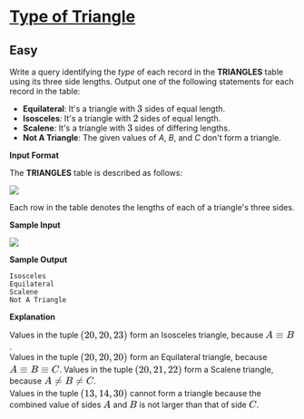 # [Type of Triangle](https://www.hackerrank.com/challenges/what-type-of-triangle/copy-from/444260127)
## Easy
<div class="challenge-body-html"><div class="challenge_problem_statement"><div class="msB challenge_problem_statement_body"><div class="hackdown-content"><svg style="display: none;"><defs id="MathJax_SVG_glyphs"></defs></svg><p>Write a query identifying the <em>type</em> of each record in the <strong>TRIANGLES</strong> table using its three side lengths. Output one of the following statements for each record in the table:</p>

<ul>
<li><strong>Equilateral</strong>: It's a triangle with <span style="font-size: 100%; display: inline-block;" class="MathJax_SVG" id="MathJax-Element-1-Frame"><svg xmlns:xlink="http://www.w3.org/1999/xlink" width="1.162ex" height="2.176ex" style="vertical-align: -0.338ex;" viewBox="0 -791.3 500.5 936.9" role="img" focusable="false"><g stroke="currentColor" fill="currentColor" stroke-width="0" transform="matrix(1 0 0 -1 0 0)" data-darkreader-inline-fill="" data-darkreader-inline-stroke="" style="--darkreader-inline-fill: currentColor; --darkreader-inline-stroke: currentColor;"><path stroke-width="1" d="M127 463Q100 463 85 480T69 524Q69 579 117 622T233 665Q268 665 277 664Q351 652 390 611T430 522Q430 470 396 421T302 350L299 348Q299 347 308 345T337 336T375 315Q457 262 457 175Q457 96 395 37T238 -22Q158 -22 100 21T42 130Q42 158 60 175T105 193Q133 193 151 175T169 130Q169 119 166 110T159 94T148 82T136 74T126 70T118 67L114 66Q165 21 238 21Q293 21 321 74Q338 107 338 175V195Q338 290 274 322Q259 328 213 329L171 330L168 332Q166 335 166 348Q166 366 174 366Q202 366 232 371Q266 376 294 413T322 525V533Q322 590 287 612Q265 626 240 626Q208 626 181 615T143 592T132 580H135Q138 579 143 578T153 573T165 566T175 555T183 540T186 520Q186 498 172 481T127 463Z"></path></g></svg></span> sides of equal length.</li>
<li><strong>Isosceles</strong>: It's a triangle with <span style="font-size: 100%; display: inline-block;" class="MathJax_SVG" id="MathJax-Element-2-Frame"><svg xmlns:xlink="http://www.w3.org/1999/xlink" width="1.162ex" height="2.176ex" style="vertical-align: -0.338ex;" viewBox="0 -791.3 500.5 936.9" role="img" focusable="false"><g stroke="currentColor" fill="currentColor" stroke-width="0" transform="matrix(1 0 0 -1 0 0)" data-darkreader-inline-fill="" data-darkreader-inline-stroke="" style="--darkreader-inline-fill: currentColor; --darkreader-inline-stroke: currentColor;"><path stroke-width="1" d="M109 429Q82 429 66 447T50 491Q50 562 103 614T235 666Q326 666 387 610T449 465Q449 422 429 383T381 315T301 241Q265 210 201 149L142 93L218 92Q375 92 385 97Q392 99 409 186V189H449V186Q448 183 436 95T421 3V0H50V19V31Q50 38 56 46T86 81Q115 113 136 137Q145 147 170 174T204 211T233 244T261 278T284 308T305 340T320 369T333 401T340 431T343 464Q343 527 309 573T212 619Q179 619 154 602T119 569T109 550Q109 549 114 549Q132 549 151 535T170 489Q170 464 154 447T109 429Z"></path></g></svg></span> sides of equal length.</li>
<li><strong>Scalene</strong>: It's a triangle with <span style="font-size: 100%; display: inline-block;" class="MathJax_SVG" id="MathJax-Element-3-Frame"><svg xmlns:xlink="http://www.w3.org/1999/xlink" width="1.162ex" height="2.176ex" style="vertical-align: -0.338ex;" viewBox="0 -791.3 500.5 936.9" role="img" focusable="false"><g stroke="currentColor" fill="currentColor" stroke-width="0" transform="matrix(1 0 0 -1 0 0)" data-darkreader-inline-fill="" data-darkreader-inline-stroke="" style="--darkreader-inline-fill: currentColor; --darkreader-inline-stroke: currentColor;"><path stroke-width="1" d="M127 463Q100 463 85 480T69 524Q69 579 117 622T233 665Q268 665 277 664Q351 652 390 611T430 522Q430 470 396 421T302 350L299 348Q299 347 308 345T337 336T375 315Q457 262 457 175Q457 96 395 37T238 -22Q158 -22 100 21T42 130Q42 158 60 175T105 193Q133 193 151 175T169 130Q169 119 166 110T159 94T148 82T136 74T126 70T118 67L114 66Q165 21 238 21Q293 21 321 74Q338 107 338 175V195Q338 290 274 322Q259 328 213 329L171 330L168 332Q166 335 166 348Q166 366 174 366Q202 366 232 371Q266 376 294 413T322 525V533Q322 590 287 612Q265 626 240 626Q208 626 181 615T143 592T132 580H135Q138 579 143 578T153 573T165 566T175 555T183 540T186 520Q186 498 172 481T127 463Z"></path></g></svg></span> sides of differing lengths.</li>
<li><strong>Not A Triangle</strong>: The given values of <em>A</em>, <em>B</em>, and <em>C</em> don't form a triangle.</li>
</ul></div></div></div><div class="challenge_input_format"><div class="msB challenge_input_format_title"><p><strong>Input Format</strong></p></div><div class="msB challenge_input_format_body"><div class="hackdown-content"><svg style="display: none;"><defs id="MathJax_SVG_glyphs"></defs></svg><p>The <strong>TRIANGLES</strong> table is described as follows:</p>

<p><img src="https://s3.amazonaws.com/hr-challenge-images/12887/1443815629-ac2a843fb7-1.png"></p>

<p>Each row in the table denotes the lengths of each of a triangle's three sides.</p></div></div></div><div class="challenge_sample_input"><div class="msB challenge_sample_input_title"><p><strong>Sample Input</strong></p></div><div class="msB challenge_sample_input_body"><div class="hackdown-content"><svg style="display: none;"><defs id="MathJax_SVG_glyphs"></defs></svg><p><img src="https://s3.amazonaws.com/hr-challenge-images/12887/1443815827-cbfc1ca12b-2.png"></p></div></div></div><div class="challenge_sample_output"><div class="msB challenge_sample_output_title"><p><strong>Sample Output</strong></p></div><div class="msB challenge_sample_output_body"><div class="hackdown-content"><svg style="display: none;"><defs id="MathJax_SVG_glyphs"></defs></svg><pre><code>Isosceles
Equilateral
Scalene
Not A Triangle
</code></pre></div></div></div><div class="challenge_explanation"><div class="msB challenge_explanation_title"><p><strong>Explanation</strong></p></div><div class="msB challenge_explanation_body"><div class="hackdown-content"><svg style="display: none;"><defs id="MathJax_SVG_glyphs"></defs></svg><p>Values in the tuple <span style="font-size: 100%; display: inline-block;" class="MathJax_SVG" id="MathJax-Element-1-Frame"><svg xmlns:xlink="http://www.w3.org/1999/xlink" width="10.852ex" height="2.843ex" style="vertical-align: -0.838ex;" viewBox="0 -863.1 4672.3 1223.9" role="img" focusable="false"><g stroke="currentColor" fill="currentColor" stroke-width="0" transform="matrix(1 0 0 -1 0 0)" data-darkreader-inline-fill="" data-darkreader-inline-stroke="" style="--darkreader-inline-fill: currentColor; --darkreader-inline-stroke: currentColor;"><path stroke-width="1" d="M94 250Q94 319 104 381T127 488T164 576T202 643T244 695T277 729T302 750H315H319Q333 750 333 741Q333 738 316 720T275 667T226 581T184 443T167 250T184 58T225 -81T274 -167T316 -220T333 -241Q333 -250 318 -250H315H302L274 -226Q180 -141 137 -14T94 250Z"></path><g transform="translate(389,0)"><path stroke-width="1" d="M109 429Q82 429 66 447T50 491Q50 562 103 614T235 666Q326 666 387 610T449 465Q449 422 429 383T381 315T301 241Q265 210 201 149L142 93L218 92Q375 92 385 97Q392 99 409 186V189H449V186Q448 183 436 95T421 3V0H50V19V31Q50 38 56 46T86 81Q115 113 136 137Q145 147 170 174T204 211T233 244T261 278T284 308T305 340T320 369T333 401T340 431T343 464Q343 527 309 573T212 619Q179 619 154 602T119 569T109 550Q109 549 114 549Q132 549 151 535T170 489Q170 464 154 447T109 429Z"></path><path stroke-width="1" d="M96 585Q152 666 249 666Q297 666 345 640T423 548Q460 465 460 320Q460 165 417 83Q397 41 362 16T301 -15T250 -22Q224 -22 198 -16T137 16T82 83Q39 165 39 320Q39 494 96 585ZM321 597Q291 629 250 629Q208 629 178 597Q153 571 145 525T137 333Q137 175 145 125T181 46Q209 16 250 16Q290 16 318 46Q347 76 354 130T362 333Q362 478 354 524T321 597Z" transform="translate(500,0)"></path></g><g transform="translate(1390,0)"><path stroke-width="1" d="M78 35T78 60T94 103T137 121Q165 121 187 96T210 8Q210 -27 201 -60T180 -117T154 -158T130 -185T117 -194Q113 -194 104 -185T95 -172Q95 -168 106 -156T131 -126T157 -76T173 -3V9L172 8Q170 7 167 6T161 3T152 1T140 0Q113 0 96 17Z"></path></g><g transform="translate(1835,0)"><path stroke-width="1" d="M109 429Q82 429 66 447T50 491Q50 562 103 614T235 666Q326 666 387 610T449 465Q449 422 429 383T381 315T301 241Q265 210 201 149L142 93L218 92Q375 92 385 97Q392 99 409 186V189H449V186Q448 183 436 95T421 3V0H50V19V31Q50 38 56 46T86 81Q115 113 136 137Q145 147 170 174T204 211T233 244T261 278T284 308T305 340T320 369T333 401T340 431T343 464Q343 527 309 573T212 619Q179 619 154 602T119 569T109 550Q109 549 114 549Q132 549 151 535T170 489Q170 464 154 447T109 429Z"></path><path stroke-width="1" d="M96 585Q152 666 249 666Q297 666 345 640T423 548Q460 465 460 320Q460 165 417 83Q397 41 362 16T301 -15T250 -22Q224 -22 198 -16T137 16T82 83Q39 165 39 320Q39 494 96 585ZM321 597Q291 629 250 629Q208 629 178 597Q153 571 145 525T137 333Q137 175 145 125T181 46Q209 16 250 16Q290 16 318 46Q347 76 354 130T362 333Q362 478 354 524T321 597Z" transform="translate(500,0)"></path></g><g transform="translate(2836,0)"><path stroke-width="1" d="M78 35T78 60T94 103T137 121Q165 121 187 96T210 8Q210 -27 201 -60T180 -117T154 -158T130 -185T117 -194Q113 -194 104 -185T95 -172Q95 -168 106 -156T131 -126T157 -76T173 -3V9L172 8Q170 7 167 6T161 3T152 1T140 0Q113 0 96 17Z"></path></g><g transform="translate(3281,0)"><path stroke-width="1" d="M109 429Q82 429 66 447T50 491Q50 562 103 614T235 666Q326 666 387 610T449 465Q449 422 429 383T381 315T301 241Q265 210 201 149L142 93L218 92Q375 92 385 97Q392 99 409 186V189H449V186Q448 183 436 95T421 3V0H50V19V31Q50 38 56 46T86 81Q115 113 136 137Q145 147 170 174T204 211T233 244T261 278T284 308T305 340T320 369T333 401T340 431T343 464Q343 527 309 573T212 619Q179 619 154 602T119 569T109 550Q109 549 114 549Q132 549 151 535T170 489Q170 464 154 447T109 429Z"></path><path stroke-width="1" d="M127 463Q100 463 85 480T69 524Q69 579 117 622T233 665Q268 665 277 664Q351 652 390 611T430 522Q430 470 396 421T302 350L299 348Q299 347 308 345T337 336T375 315Q457 262 457 175Q457 96 395 37T238 -22Q158 -22 100 21T42 130Q42 158 60 175T105 193Q133 193 151 175T169 130Q169 119 166 110T159 94T148 82T136 74T126 70T118 67L114 66Q165 21 238 21Q293 21 321 74Q338 107 338 175V195Q338 290 274 322Q259 328 213 329L171 330L168 332Q166 335 166 348Q166 366 174 366Q202 366 232 371Q266 376 294 413T322 525V533Q322 590 287 612Q265 626 240 626Q208 626 181 615T143 592T132 580H135Q138 579 143 578T153 573T165 566T175 555T183 540T186 520Q186 498 172 481T127 463Z" transform="translate(500,0)"></path></g><g transform="translate(4282,0)"><path stroke-width="1" d="M60 749L64 750Q69 750 74 750H86L114 726Q208 641 251 514T294 250Q294 182 284 119T261 12T224 -76T186 -143T145 -194T113 -227T90 -246Q87 -249 86 -250H74Q66 -250 63 -250T58 -247T55 -238Q56 -237 66 -225Q221 -64 221 250T66 725Q56 737 55 738Q55 746 60 749Z"></path></g></g></svg></span> form an Isosceles triangle, because <span style="font-size: 100%; display: inline-block;" class="MathJax_SVG" id="MathJax-Element-2-Frame"><svg xmlns:xlink="http://www.w3.org/1999/xlink" width="6.606ex" height="2.176ex" style="vertical-align: -0.338ex;" viewBox="0 -791.3 2844.1 936.9" role="img" focusable="false"><g stroke="currentColor" fill="currentColor" stroke-width="0" transform="matrix(1 0 0 -1 0 0)" data-darkreader-inline-fill="" data-darkreader-inline-stroke="" style="--darkreader-inline-fill: currentColor; --darkreader-inline-stroke: currentColor;"><path stroke-width="1" d="M208 74Q208 50 254 46Q272 46 272 35Q272 34 270 22Q267 8 264 4T251 0Q249 0 239 0T205 1T141 2Q70 2 50 0H42Q35 7 35 11Q37 38 48 46H62Q132 49 164 96Q170 102 345 401T523 704Q530 716 547 716H555H572Q578 707 578 706L606 383Q634 60 636 57Q641 46 701 46Q726 46 726 36Q726 34 723 22Q720 7 718 4T704 0Q701 0 690 0T651 1T578 2Q484 2 455 0H443Q437 6 437 9T439 27Q443 40 445 43L449 46H469Q523 49 533 63L521 213H283L249 155Q208 86 208 74ZM516 260Q516 271 504 416T490 562L463 519Q447 492 400 412L310 260L413 259Q516 259 516 260Z"></path><g transform="translate(1028,0)"><path stroke-width="1" d="M56 444Q56 457 70 464H707Q722 456 722 444Q722 430 706 424H72Q56 429 56 444ZM56 237T56 250T70 270H707Q722 262 722 250T707 230H70Q56 237 56 250ZM56 56Q56 71 72 76H706Q722 70 722 56Q722 44 707 36H70Q56 43 56 56Z"></path></g><g transform="translate(2084,0)"><path stroke-width="1" d="M231 637Q204 637 199 638T194 649Q194 676 205 682Q206 683 335 683Q594 683 608 681Q671 671 713 636T756 544Q756 480 698 429T565 360L555 357Q619 348 660 311T702 219Q702 146 630 78T453 1Q446 0 242 0Q42 0 39 2Q35 5 35 10Q35 17 37 24Q42 43 47 45Q51 46 62 46H68Q95 46 128 49Q142 52 147 61Q150 65 219 339T288 628Q288 635 231 637ZM649 544Q649 574 634 600T585 634Q578 636 493 637Q473 637 451 637T416 636H403Q388 635 384 626Q382 622 352 506Q352 503 351 500L320 374H401Q482 374 494 376Q554 386 601 434T649 544ZM595 229Q595 273 572 302T512 336Q506 337 429 337Q311 337 310 336Q310 334 293 263T258 122L240 52Q240 48 252 48T333 46Q422 46 429 47Q491 54 543 105T595 229Z"></path></g></g></svg></span>. <br>
Values in the tuple <span style="font-size: 100%; display: inline-block;" class="MathJax_SVG" id="MathJax-Element-3-Frame"><svg xmlns:xlink="http://www.w3.org/1999/xlink" width="10.852ex" height="2.843ex" style="vertical-align: -0.838ex;" viewBox="0 -863.1 4672.3 1223.9" role="img" focusable="false"><g stroke="currentColor" fill="currentColor" stroke-width="0" transform="matrix(1 0 0 -1 0 0)" data-darkreader-inline-fill="" data-darkreader-inline-stroke="" style="--darkreader-inline-fill: currentColor; --darkreader-inline-stroke: currentColor;"><path stroke-width="1" d="M94 250Q94 319 104 381T127 488T164 576T202 643T244 695T277 729T302 750H315H319Q333 750 333 741Q333 738 316 720T275 667T226 581T184 443T167 250T184 58T225 -81T274 -167T316 -220T333 -241Q333 -250 318 -250H315H302L274 -226Q180 -141 137 -14T94 250Z"></path><g transform="translate(389,0)"><path stroke-width="1" d="M109 429Q82 429 66 447T50 491Q50 562 103 614T235 666Q326 666 387 610T449 465Q449 422 429 383T381 315T301 241Q265 210 201 149L142 93L218 92Q375 92 385 97Q392 99 409 186V189H449V186Q448 183 436 95T421 3V0H50V19V31Q50 38 56 46T86 81Q115 113 136 137Q145 147 170 174T204 211T233 244T261 278T284 308T305 340T320 369T333 401T340 431T343 464Q343 527 309 573T212 619Q179 619 154 602T119 569T109 550Q109 549 114 549Q132 549 151 535T170 489Q170 464 154 447T109 429Z"></path><path stroke-width="1" d="M96 585Q152 666 249 666Q297 666 345 640T423 548Q460 465 460 320Q460 165 417 83Q397 41 362 16T301 -15T250 -22Q224 -22 198 -16T137 16T82 83Q39 165 39 320Q39 494 96 585ZM321 597Q291 629 250 629Q208 629 178 597Q153 571 145 525T137 333Q137 175 145 125T181 46Q209 16 250 16Q290 16 318 46Q347 76 354 130T362 333Q362 478 354 524T321 597Z" transform="translate(500,0)"></path></g><g transform="translate(1390,0)"><path stroke-width="1" d="M78 35T78 60T94 103T137 121Q165 121 187 96T210 8Q210 -27 201 -60T180 -117T154 -158T130 -185T117 -194Q113 -194 104 -185T95 -172Q95 -168 106 -156T131 -126T157 -76T173 -3V9L172 8Q170 7 167 6T161 3T152 1T140 0Q113 0 96 17Z"></path></g><g transform="translate(1835,0)"><path stroke-width="1" d="M109 429Q82 429 66 447T50 491Q50 562 103 614T235 666Q326 666 387 610T449 465Q449 422 429 383T381 315T301 241Q265 210 201 149L142 93L218 92Q375 92 385 97Q392 99 409 186V189H449V186Q448 183 436 95T421 3V0H50V19V31Q50 38 56 46T86 81Q115 113 136 137Q145 147 170 174T204 211T233 244T261 278T284 308T305 340T320 369T333 401T340 431T343 464Q343 527 309 573T212 619Q179 619 154 602T119 569T109 550Q109 549 114 549Q132 549 151 535T170 489Q170 464 154 447T109 429Z"></path><path stroke-width="1" d="M96 585Q152 666 249 666Q297 666 345 640T423 548Q460 465 460 320Q460 165 417 83Q397 41 362 16T301 -15T250 -22Q224 -22 198 -16T137 16T82 83Q39 165 39 320Q39 494 96 585ZM321 597Q291 629 250 629Q208 629 178 597Q153 571 145 525T137 333Q137 175 145 125T181 46Q209 16 250 16Q290 16 318 46Q347 76 354 130T362 333Q362 478 354 524T321 597Z" transform="translate(500,0)"></path></g><g transform="translate(2836,0)"><path stroke-width="1" d="M78 35T78 60T94 103T137 121Q165 121 187 96T210 8Q210 -27 201 -60T180 -117T154 -158T130 -185T117 -194Q113 -194 104 -185T95 -172Q95 -168 106 -156T131 -126T157 -76T173 -3V9L172 8Q170 7 167 6T161 3T152 1T140 0Q113 0 96 17Z"></path></g><g transform="translate(3281,0)"><path stroke-width="1" d="M109 429Q82 429 66 447T50 491Q50 562 103 614T235 666Q326 666 387 610T449 465Q449 422 429 383T381 315T301 241Q265 210 201 149L142 93L218 92Q375 92 385 97Q392 99 409 186V189H449V186Q448 183 436 95T421 3V0H50V19V31Q50 38 56 46T86 81Q115 113 136 137Q145 147 170 174T204 211T233 244T261 278T284 308T305 340T320 369T333 401T340 431T343 464Q343 527 309 573T212 619Q179 619 154 602T119 569T109 550Q109 549 114 549Q132 549 151 535T170 489Q170 464 154 447T109 429Z"></path><path stroke-width="1" d="M96 585Q152 666 249 666Q297 666 345 640T423 548Q460 465 460 320Q460 165 417 83Q397 41 362 16T301 -15T250 -22Q224 -22 198 -16T137 16T82 83Q39 165 39 320Q39 494 96 585ZM321 597Q291 629 250 629Q208 629 178 597Q153 571 145 525T137 333Q137 175 145 125T181 46Q209 16 250 16Q290 16 318 46Q347 76 354 130T362 333Q362 478 354 524T321 597Z" transform="translate(500,0)"></path></g><g transform="translate(4282,0)"><path stroke-width="1" d="M60 749L64 750Q69 750 74 750H86L114 726Q208 641 251 514T294 250Q294 182 284 119T261 12T224 -76T186 -143T145 -194T113 -227T90 -246Q87 -249 86 -250H74Q66 -250 63 -250T58 -247T55 -238Q56 -237 66 -225Q221 -64 221 250T66 725Q56 737 55 738Q55 746 60 749Z"></path></g></g></svg></span> form an Equilateral triangle, because <span style="font-size: 100%; display: inline-block;" class="MathJax_SVG" id="MathJax-Element-4-Frame"><svg xmlns:xlink="http://www.w3.org/1999/xlink" width="11.47ex" height="2.176ex" style="vertical-align: -0.338ex;" viewBox="0 -791.3 4938.6 936.9" role="img" focusable="false"><g stroke="currentColor" fill="currentColor" stroke-width="0" transform="matrix(1 0 0 -1 0 0)" data-darkreader-inline-fill="" data-darkreader-inline-stroke="" style="--darkreader-inline-fill: currentColor; --darkreader-inline-stroke: currentColor;"><path stroke-width="1" d="M208 74Q208 50 254 46Q272 46 272 35Q272 34 270 22Q267 8 264 4T251 0Q249 0 239 0T205 1T141 2Q70 2 50 0H42Q35 7 35 11Q37 38 48 46H62Q132 49 164 96Q170 102 345 401T523 704Q530 716 547 716H555H572Q578 707 578 706L606 383Q634 60 636 57Q641 46 701 46Q726 46 726 36Q726 34 723 22Q720 7 718 4T704 0Q701 0 690 0T651 1T578 2Q484 2 455 0H443Q437 6 437 9T439 27Q443 40 445 43L449 46H469Q523 49 533 63L521 213H283L249 155Q208 86 208 74ZM516 260Q516 271 504 416T490 562L463 519Q447 492 400 412L310 260L413 259Q516 259 516 260Z"></path><g transform="translate(1028,0)"><path stroke-width="1" d="M56 444Q56 457 70 464H707Q722 456 722 444Q722 430 706 424H72Q56 429 56 444ZM56 237T56 250T70 270H707Q722 262 722 250T707 230H70Q56 237 56 250ZM56 56Q56 71 72 76H706Q722 70 722 56Q722 44 707 36H70Q56 43 56 56Z"></path></g><g transform="translate(2084,0)"><path stroke-width="1" d="M231 637Q204 637 199 638T194 649Q194 676 205 682Q206 683 335 683Q594 683 608 681Q671 671 713 636T756 544Q756 480 698 429T565 360L555 357Q619 348 660 311T702 219Q702 146 630 78T453 1Q446 0 242 0Q42 0 39 2Q35 5 35 10Q35 17 37 24Q42 43 47 45Q51 46 62 46H68Q95 46 128 49Q142 52 147 61Q150 65 219 339T288 628Q288 635 231 637ZM649 544Q649 574 634 600T585 634Q578 636 493 637Q473 637 451 637T416 636H403Q388 635 384 626Q382 622 352 506Q352 503 351 500L320 374H401Q482 374 494 376Q554 386 601 434T649 544ZM595 229Q595 273 572 302T512 336Q506 337 429 337Q311 337 310 336Q310 334 293 263T258 122L240 52Q240 48 252 48T333 46Q422 46 429 47Q491 54 543 105T595 229Z"></path></g><g transform="translate(3121,0)"><path stroke-width="1" d="M56 444Q56 457 70 464H707Q722 456 722 444Q722 430 706 424H72Q56 429 56 444ZM56 237T56 250T70 270H707Q722 262 722 250T707 230H70Q56 237 56 250ZM56 56Q56 71 72 76H706Q722 70 722 56Q722 44 707 36H70Q56 43 56 56Z"></path></g><g transform="translate(4178,0)"><path stroke-width="1" d="M50 252Q50 367 117 473T286 641T490 704Q580 704 633 653Q642 643 648 636T656 626L657 623Q660 623 684 649Q691 655 699 663T715 679T725 690L740 705H746Q760 705 760 698Q760 694 728 561Q692 422 692 421Q690 416 687 415T669 413H653Q647 419 647 422Q647 423 648 429T650 449T651 481Q651 552 619 605T510 659Q484 659 454 652T382 628T299 572T226 479Q194 422 175 346T156 222Q156 108 232 58Q280 24 350 24Q441 24 512 92T606 240Q610 253 612 255T628 257Q648 257 648 248Q648 243 647 239Q618 132 523 55T319 -22Q206 -22 128 53T50 252Z"></path></g></g></svg></span>. 
Values in the tuple <span style="font-size: 100%; display: inline-block;" class="MathJax_SVG" id="MathJax-Element-5-Frame"><svg xmlns:xlink="http://www.w3.org/1999/xlink" width="10.852ex" height="2.843ex" style="vertical-align: -0.838ex;" viewBox="0 -863.1 4672.3 1223.9" role="img" focusable="false"><g stroke="currentColor" fill="currentColor" stroke-width="0" transform="matrix(1 0 0 -1 0 0)" data-darkreader-inline-fill="" data-darkreader-inline-stroke="" style="--darkreader-inline-fill: currentColor; --darkreader-inline-stroke: currentColor;"><path stroke-width="1" d="M94 250Q94 319 104 381T127 488T164 576T202 643T244 695T277 729T302 750H315H319Q333 750 333 741Q333 738 316 720T275 667T226 581T184 443T167 250T184 58T225 -81T274 -167T316 -220T333 -241Q333 -250 318 -250H315H302L274 -226Q180 -141 137 -14T94 250Z"></path><g transform="translate(389,0)"><path stroke-width="1" d="M109 429Q82 429 66 447T50 491Q50 562 103 614T235 666Q326 666 387 610T449 465Q449 422 429 383T381 315T301 241Q265 210 201 149L142 93L218 92Q375 92 385 97Q392 99 409 186V189H449V186Q448 183 436 95T421 3V0H50V19V31Q50 38 56 46T86 81Q115 113 136 137Q145 147 170 174T204 211T233 244T261 278T284 308T305 340T320 369T333 401T340 431T343 464Q343 527 309 573T212 619Q179 619 154 602T119 569T109 550Q109 549 114 549Q132 549 151 535T170 489Q170 464 154 447T109 429Z"></path><path stroke-width="1" d="M96 585Q152 666 249 666Q297 666 345 640T423 548Q460 465 460 320Q460 165 417 83Q397 41 362 16T301 -15T250 -22Q224 -22 198 -16T137 16T82 83Q39 165 39 320Q39 494 96 585ZM321 597Q291 629 250 629Q208 629 178 597Q153 571 145 525T137 333Q137 175 145 125T181 46Q209 16 250 16Q290 16 318 46Q347 76 354 130T362 333Q362 478 354 524T321 597Z" transform="translate(500,0)"></path></g><g transform="translate(1390,0)"><path stroke-width="1" d="M78 35T78 60T94 103T137 121Q165 121 187 96T210 8Q210 -27 201 -60T180 -117T154 -158T130 -185T117 -194Q113 -194 104 -185T95 -172Q95 -168 106 -156T131 -126T157 -76T173 -3V9L172 8Q170 7 167 6T161 3T152 1T140 0Q113 0 96 17Z"></path></g><g transform="translate(1835,0)"><path stroke-width="1" d="M109 429Q82 429 66 447T50 491Q50 562 103 614T235 666Q326 666 387 610T449 465Q449 422 429 383T381 315T301 241Q265 210 201 149L142 93L218 92Q375 92 385 97Q392 99 409 186V189H449V186Q448 183 436 95T421 3V0H50V19V31Q50 38 56 46T86 81Q115 113 136 137Q145 147 170 174T204 211T233 244T261 278T284 308T305 340T320 369T333 401T340 431T343 464Q343 527 309 573T212 619Q179 619 154 602T119 569T109 550Q109 549 114 549Q132 549 151 535T170 489Q170 464 154 447T109 429Z"></path><path stroke-width="1" d="M213 578L200 573Q186 568 160 563T102 556H83V602H102Q149 604 189 617T245 641T273 663Q275 666 285 666Q294 666 302 660V361L303 61Q310 54 315 52T339 48T401 46H427V0H416Q395 3 257 3Q121 3 100 0H88V46H114Q136 46 152 46T177 47T193 50T201 52T207 57T213 61V578Z" transform="translate(500,0)"></path></g><g transform="translate(2836,0)"><path stroke-width="1" d="M78 35T78 60T94 103T137 121Q165 121 187 96T210 8Q210 -27 201 -60T180 -117T154 -158T130 -185T117 -194Q113 -194 104 -185T95 -172Q95 -168 106 -156T131 -126T157 -76T173 -3V9L172 8Q170 7 167 6T161 3T152 1T140 0Q113 0 96 17Z"></path></g><g transform="translate(3281,0)"><path stroke-width="1" d="M109 429Q82 429 66 447T50 491Q50 562 103 614T235 666Q326 666 387 610T449 465Q449 422 429 383T381 315T301 241Q265 210 201 149L142 93L218 92Q375 92 385 97Q392 99 409 186V189H449V186Q448 183 436 95T421 3V0H50V19V31Q50 38 56 46T86 81Q115 113 136 137Q145 147 170 174T204 211T233 244T261 278T284 308T305 340T320 369T333 401T340 431T343 464Q343 527 309 573T212 619Q179 619 154 602T119 569T109 550Q109 549 114 549Q132 549 151 535T170 489Q170 464 154 447T109 429Z"></path><path stroke-width="1" d="M109 429Q82 429 66 447T50 491Q50 562 103 614T235 666Q326 666 387 610T449 465Q449 422 429 383T381 315T301 241Q265 210 201 149L142 93L218 92Q375 92 385 97Q392 99 409 186V189H449V186Q448 183 436 95T421 3V0H50V19V31Q50 38 56 46T86 81Q115 113 136 137Q145 147 170 174T204 211T233 244T261 278T284 308T305 340T320 369T333 401T340 431T343 464Q343 527 309 573T212 619Q179 619 154 602T119 569T109 550Q109 549 114 549Q132 549 151 535T170 489Q170 464 154 447T109 429Z" transform="translate(500,0)"></path></g><g transform="translate(4282,0)"><path stroke-width="1" d="M60 749L64 750Q69 750 74 750H86L114 726Q208 641 251 514T294 250Q294 182 284 119T261 12T224 -76T186 -143T145 -194T113 -227T90 -246Q87 -249 86 -250H74Q66 -250 63 -250T58 -247T55 -238Q56 -237 66 -225Q221 -64 221 250T66 725Q56 737 55 738Q55 746 60 749Z"></path></g></g></svg></span> form a Scalene triangle, because <span style="font-size: 100%; display: inline-block;" class="MathJax_SVG" id="MathJax-Element-6-Frame"><svg xmlns:xlink="http://www.w3.org/1999/xlink" width="11.47ex" height="2.676ex" style="vertical-align: -0.838ex;" viewBox="0 -791.3 4938.6 1152.1" role="img" focusable="false"><g stroke="currentColor" fill="currentColor" stroke-width="0" transform="matrix(1 0 0 -1 0 0)" data-darkreader-inline-fill="" data-darkreader-inline-stroke="" style="--darkreader-inline-fill: currentColor; --darkreader-inline-stroke: currentColor;"><path stroke-width="1" d="M208 74Q208 50 254 46Q272 46 272 35Q272 34 270 22Q267 8 264 4T251 0Q249 0 239 0T205 1T141 2Q70 2 50 0H42Q35 7 35 11Q37 38 48 46H62Q132 49 164 96Q170 102 345 401T523 704Q530 716 547 716H555H572Q578 707 578 706L606 383Q634 60 636 57Q641 46 701 46Q726 46 726 36Q726 34 723 22Q720 7 718 4T704 0Q701 0 690 0T651 1T578 2Q484 2 455 0H443Q437 6 437 9T439 27Q443 40 445 43L449 46H469Q523 49 533 63L521 213H283L249 155Q208 86 208 74ZM516 260Q516 271 504 416T490 562L463 519Q447 492 400 412L310 260L413 259Q516 259 516 260Z"></path><g transform="translate(1028,0)"><path stroke-width="1" d="M166 -215T159 -215T147 -212T141 -204T139 -197Q139 -190 144 -183L306 133H70Q56 140 56 153Q56 168 72 173H327L406 327H72Q56 332 56 347Q56 360 70 367H426Q597 702 602 707Q605 716 618 716Q625 716 630 712T636 703T638 696Q638 692 471 367H707Q722 359 722 347Q722 336 708 328L451 327L371 173H708Q722 163 722 153Q722 140 707 133H351Q175 -210 170 -212Q166 -215 159 -215Z"></path></g><g transform="translate(2084,0)"><path stroke-width="1" d="M231 637Q204 637 199 638T194 649Q194 676 205 682Q206 683 335 683Q594 683 608 681Q671 671 713 636T756 544Q756 480 698 429T565 360L555 357Q619 348 660 311T702 219Q702 146 630 78T453 1Q446 0 242 0Q42 0 39 2Q35 5 35 10Q35 17 37 24Q42 43 47 45Q51 46 62 46H68Q95 46 128 49Q142 52 147 61Q150 65 219 339T288 628Q288 635 231 637ZM649 544Q649 574 634 600T585 634Q578 636 493 637Q473 637 451 637T416 636H403Q388 635 384 626Q382 622 352 506Q352 503 351 500L320 374H401Q482 374 494 376Q554 386 601 434T649 544ZM595 229Q595 273 572 302T512 336Q506 337 429 337Q311 337 310 336Q310 334 293 263T258 122L240 52Q240 48 252 48T333 46Q422 46 429 47Q491 54 543 105T595 229Z"></path></g><g transform="translate(3121,0)"><path stroke-width="1" d="M166 -215T159 -215T147 -212T141 -204T139 -197Q139 -190 144 -183L306 133H70Q56 140 56 153Q56 168 72 173H327L406 327H72Q56 332 56 347Q56 360 70 367H426Q597 702 602 707Q605 716 618 716Q625 716 630 712T636 703T638 696Q638 692 471 367H707Q722 359 722 347Q722 336 708 328L451 327L371 173H708Q722 163 722 153Q722 140 707 133H351Q175 -210 170 -212Q166 -215 159 -215Z"></path></g><g transform="translate(4178,0)"><path stroke-width="1" d="M50 252Q50 367 117 473T286 641T490 704Q580 704 633 653Q642 643 648 636T656 626L657 623Q660 623 684 649Q691 655 699 663T715 679T725 690L740 705H746Q760 705 760 698Q760 694 728 561Q692 422 692 421Q690 416 687 415T669 413H653Q647 419 647 422Q647 423 648 429T650 449T651 481Q651 552 619 605T510 659Q484 659 454 652T382 628T299 572T226 479Q194 422 175 346T156 222Q156 108 232 58Q280 24 350 24Q441 24 512 92T606 240Q610 253 612 255T628 257Q648 257 648 248Q648 243 647 239Q618 132 523 55T319 -22Q206 -22 128 53T50 252Z"></path></g></g></svg></span>. <br>
Values in the tuple <span style="font-size: 100%; display: inline-block;" class="MathJax_SVG" id="MathJax-Element-7-Frame"><svg xmlns:xlink="http://www.w3.org/1999/xlink" width="10.852ex" height="2.843ex" style="vertical-align: -0.838ex;" viewBox="0 -863.1 4672.3 1223.9" role="img" focusable="false"><g stroke="currentColor" fill="currentColor" stroke-width="0" transform="matrix(1 0 0 -1 0 0)" data-darkreader-inline-fill="" data-darkreader-inline-stroke="" style="--darkreader-inline-fill: currentColor; --darkreader-inline-stroke: currentColor;"><path stroke-width="1" d="M94 250Q94 319 104 381T127 488T164 576T202 643T244 695T277 729T302 750H315H319Q333 750 333 741Q333 738 316 720T275 667T226 581T184 443T167 250T184 58T225 -81T274 -167T316 -220T333 -241Q333 -250 318 -250H315H302L274 -226Q180 -141 137 -14T94 250Z"></path><g transform="translate(389,0)"><path stroke-width="1" d="M213 578L200 573Q186 568 160 563T102 556H83V602H102Q149 604 189 617T245 641T273 663Q275 666 285 666Q294 666 302 660V361L303 61Q310 54 315 52T339 48T401 46H427V0H416Q395 3 257 3Q121 3 100 0H88V46H114Q136 46 152 46T177 47T193 50T201 52T207 57T213 61V578Z"></path><path stroke-width="1" d="M127 463Q100 463 85 480T69 524Q69 579 117 622T233 665Q268 665 277 664Q351 652 390 611T430 522Q430 470 396 421T302 350L299 348Q299 347 308 345T337 336T375 315Q457 262 457 175Q457 96 395 37T238 -22Q158 -22 100 21T42 130Q42 158 60 175T105 193Q133 193 151 175T169 130Q169 119 166 110T159 94T148 82T136 74T126 70T118 67L114 66Q165 21 238 21Q293 21 321 74Q338 107 338 175V195Q338 290 274 322Q259 328 213 329L171 330L168 332Q166 335 166 348Q166 366 174 366Q202 366 232 371Q266 376 294 413T322 525V533Q322 590 287 612Q265 626 240 626Q208 626 181 615T143 592T132 580H135Q138 579 143 578T153 573T165 566T175 555T183 540T186 520Q186 498 172 481T127 463Z" transform="translate(500,0)"></path></g><g transform="translate(1390,0)"><path stroke-width="1" d="M78 35T78 60T94 103T137 121Q165 121 187 96T210 8Q210 -27 201 -60T180 -117T154 -158T130 -185T117 -194Q113 -194 104 -185T95 -172Q95 -168 106 -156T131 -126T157 -76T173 -3V9L172 8Q170 7 167 6T161 3T152 1T140 0Q113 0 96 17Z"></path></g><g transform="translate(1835,0)"><path stroke-width="1" d="M213 578L200 573Q186 568 160 563T102 556H83V602H102Q149 604 189 617T245 641T273 663Q275 666 285 666Q294 666 302 660V361L303 61Q310 54 315 52T339 48T401 46H427V0H416Q395 3 257 3Q121 3 100 0H88V46H114Q136 46 152 46T177 47T193 50T201 52T207 57T213 61V578Z"></path><path stroke-width="1" d="M462 0Q444 3 333 3Q217 3 199 0H190V46H221Q241 46 248 46T265 48T279 53T286 61Q287 63 287 115V165H28V211L179 442Q332 674 334 675Q336 677 355 677H373L379 671V211H471V165H379V114Q379 73 379 66T385 54Q393 47 442 46H471V0H462ZM293 211V545L74 212L183 211H293Z" transform="translate(500,0)"></path></g><g transform="translate(2836,0)"><path stroke-width="1" d="M78 35T78 60T94 103T137 121Q165 121 187 96T210 8Q210 -27 201 -60T180 -117T154 -158T130 -185T117 -194Q113 -194 104 -185T95 -172Q95 -168 106 -156T131 -126T157 -76T173 -3V9L172 8Q170 7 167 6T161 3T152 1T140 0Q113 0 96 17Z"></path></g><g transform="translate(3281,0)"><path stroke-width="1" d="M127 463Q100 463 85 480T69 524Q69 579 117 622T233 665Q268 665 277 664Q351 652 390 611T430 522Q430 470 396 421T302 350L299 348Q299 347 308 345T337 336T375 315Q457 262 457 175Q457 96 395 37T238 -22Q158 -22 100 21T42 130Q42 158 60 175T105 193Q133 193 151 175T169 130Q169 119 166 110T159 94T148 82T136 74T126 70T118 67L114 66Q165 21 238 21Q293 21 321 74Q338 107 338 175V195Q338 290 274 322Q259 328 213 329L171 330L168 332Q166 335 166 348Q166 366 174 366Q202 366 232 371Q266 376 294 413T322 525V533Q322 590 287 612Q265 626 240 626Q208 626 181 615T143 592T132 580H135Q138 579 143 578T153 573T165 566T175 555T183 540T186 520Q186 498 172 481T127 463Z"></path><path stroke-width="1" d="M96 585Q152 666 249 666Q297 666 345 640T423 548Q460 465 460 320Q460 165 417 83Q397 41 362 16T301 -15T250 -22Q224 -22 198 -16T137 16T82 83Q39 165 39 320Q39 494 96 585ZM321 597Q291 629 250 629Q208 629 178 597Q153 571 145 525T137 333Q137 175 145 125T181 46Q209 16 250 16Q290 16 318 46Q347 76 354 130T362 333Q362 478 354 524T321 597Z" transform="translate(500,0)"></path></g><g transform="translate(4282,0)"><path stroke-width="1" d="M60 749L64 750Q69 750 74 750H86L114 726Q208 641 251 514T294 250Q294 182 284 119T261 12T224 -76T186 -143T145 -194T113 -227T90 -246Q87 -249 86 -250H74Q66 -250 63 -250T58 -247T55 -238Q56 -237 66 -225Q221 -64 221 250T66 725Q56 737 55 738Q55 746 60 749Z"></path></g></g></svg></span> cannot form a triangle because the combined value of sides <span style="font-size: 100%; display: inline-block;" class="MathJax_SVG" id="MathJax-Element-8-Frame"><svg xmlns:xlink="http://www.w3.org/1999/xlink" width="1.743ex" height="2.176ex" style="vertical-align: -0.338ex;" viewBox="0 -791.3 750.5 936.9" role="img" focusable="false"><g stroke="currentColor" fill="currentColor" stroke-width="0" transform="matrix(1 0 0 -1 0 0)" data-darkreader-inline-fill="" data-darkreader-inline-stroke="" style="--darkreader-inline-fill: currentColor; --darkreader-inline-stroke: currentColor;"><path stroke-width="1" d="M208 74Q208 50 254 46Q272 46 272 35Q272 34 270 22Q267 8 264 4T251 0Q249 0 239 0T205 1T141 2Q70 2 50 0H42Q35 7 35 11Q37 38 48 46H62Q132 49 164 96Q170 102 345 401T523 704Q530 716 547 716H555H572Q578 707 578 706L606 383Q634 60 636 57Q641 46 701 46Q726 46 726 36Q726 34 723 22Q720 7 718 4T704 0Q701 0 690 0T651 1T578 2Q484 2 455 0H443Q437 6 437 9T439 27Q443 40 445 43L449 46H469Q523 49 533 63L521 213H283L249 155Q208 86 208 74ZM516 260Q516 271 504 416T490 562L463 519Q447 492 400 412L310 260L413 259Q516 259 516 260Z"></path></g></svg></span> and <span style="font-size: 100%; display: inline-block;" class="MathJax_SVG" id="MathJax-Element-9-Frame"><svg xmlns:xlink="http://www.w3.org/1999/xlink" width="1.764ex" height="2.176ex" style="vertical-align: -0.338ex;" viewBox="0 -791.3 759.5 936.9" role="img" focusable="false"><g stroke="currentColor" fill="currentColor" stroke-width="0" transform="matrix(1 0 0 -1 0 0)" data-darkreader-inline-fill="" data-darkreader-inline-stroke="" style="--darkreader-inline-fill: currentColor; --darkreader-inline-stroke: currentColor;"><path stroke-width="1" d="M231 637Q204 637 199 638T194 649Q194 676 205 682Q206 683 335 683Q594 683 608 681Q671 671 713 636T756 544Q756 480 698 429T565 360L555 357Q619 348 660 311T702 219Q702 146 630 78T453 1Q446 0 242 0Q42 0 39 2Q35 5 35 10Q35 17 37 24Q42 43 47 45Q51 46 62 46H68Q95 46 128 49Q142 52 147 61Q150 65 219 339T288 628Q288 635 231 637ZM649 544Q649 574 634 600T585 634Q578 636 493 637Q473 637 451 637T416 636H403Q388 635 384 626Q382 622 352 506Q352 503 351 500L320 374H401Q482 374 494 376Q554 386 601 434T649 544ZM595 229Q595 273 572 302T512 336Q506 337 429 337Q311 337 310 336Q310 334 293 263T258 122L240 52Q240 48 252 48T333 46Q422 46 429 47Q491 54 543 105T595 229Z"></path></g></svg></span> is not larger than that of side <span style="font-size: 100%; display: inline-block;" class="MathJax_SVG" id="MathJax-Element-10-Frame"><svg xmlns:xlink="http://www.w3.org/1999/xlink" width="1.766ex" height="2.176ex" style="vertical-align: -0.338ex;" viewBox="0 -791.3 760.5 936.9" role="img" focusable="false"><g stroke="currentColor" fill="currentColor" stroke-width="0" transform="matrix(1 0 0 -1 0 0)" data-darkreader-inline-fill="" data-darkreader-inline-stroke="" style="--darkreader-inline-fill: currentColor; --darkreader-inline-stroke: currentColor;"><path stroke-width="1" d="M50 252Q50 367 117 473T286 641T490 704Q580 704 633 653Q642 643 648 636T656 626L657 623Q660 623 684 649Q691 655 699 663T715 679T725 690L740 705H746Q760 705 760 698Q760 694 728 561Q692 422 692 421Q690 416 687 415T669 413H653Q647 419 647 422Q647 423 648 429T650 449T651 481Q651 552 619 605T510 659Q484 659 454 652T382 628T299 572T226 479Q194 422 175 346T156 222Q156 108 232 58Q280 24 350 24Q441 24 512 92T606 240Q610 253 612 255T628 257Q648 257 648 248Q648 243 647 239Q618 132 523 55T319 -22Q206 -22 128 53T50 252Z"></path></g></svg></span>.</p></div></div></div></div>